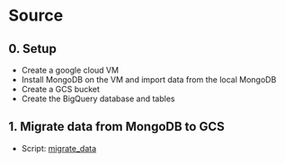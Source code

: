 # Source

## 0. Setup
- Create a google cloud VM
- Install MongoDB on the VM and import data from the local MongoDB
- Create a GCS bucket
- Create the BigQuery database and tables

## 1. Migrate data from MongoDB to GCS
- Script: [migrate_data](src/migrate_data.sh)
